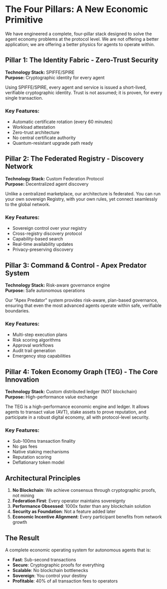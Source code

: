 # The Four Pillars: A New Economic Primitive

We have engineered a complete, four-pillar stack designed to solve the agent economy problems at the protocol level. We are not offering a better application; we are offering a better physics for agents to operate within.

## Pillar 1: The Identity Fabric - Zero-Trust Security

**Technology Stack:** SPIFFE/SPIRE  
**Purpose:** Cryptographic identity for every agent

Using SPIFFE/SPIRE, every agent and service is issued a short-lived, verifiable cryptographic identity. Trust is not assumed; it is proven, for every single transaction.

### Key Features:
- Automatic certificate rotation (every 60 minutes)
- Workload attestation
- Zero-trust architecture
- No central certificate authority
- Quantum-resistant upgrade path ready

## Pillar 2: The Federated Registry - Discovery Network

**Technology Stack:** Custom Federation Protocol  
**Purpose:** Decentralized agent discovery

Unlike a centralized marketplace, our architecture is federated. You can run your own sovereign Registry, with your own rules, yet connect seamlessly to the global network.

### Key Features:
- Sovereign control over your registry
- Cross-registry discovery protocol
- Capability-based search
- Real-time availability updates
- Privacy-preserving discovery

## Pillar 3: Command & Control - Apex Predator System

**Technology Stack:** Risk-aware governance engine  
**Purpose:** Safe autonomous operations

Our "Apex Predator" system provides risk-aware, plan-based governance, ensuring that even the most advanced agents operate within safe, verifiable boundaries.

### Key Features:
- Multi-step execution plans
- Risk scoring algorithms
- Approval workflows
- Audit trail generation
- Emergency stop capabilities

## Pillar 4: Token Economy Graph (TEG) - The Core Innovation

**Technology Stack:** Custom distributed ledger (NOT blockchain)  
**Purpose:** High-performance value exchange

The TEG is a high-performance economic engine and ledger. It allows agents to transact value (AVT), stake assets to prove reputation, and participate in a robust digital economy, all with protocol-level security.

### Key Features:
- Sub-100ms transaction finality
- No gas fees
- Native staking mechanisms
- Reputation scoring
- Deflationary token model

## Architectural Principles

1. **No Blockchain**: We achieve consensus through cryptographic proofs, not mining
2. **Federation First**: Every operator maintains sovereignty
3. **Performance Obsessed**: 1000x faster than any blockchain solution
4. **Security as Foundation**: Not a feature added later
5. **Economic Incentive Alignment**: Every participant benefits from network growth

## The Result

A complete economic operating system for autonomous agents that is:
- **Fast**: Sub-second transactions
- **Secure**: Cryptographic proofs for everything
- **Scalable**: No blockchain bottlenecks
- **Sovereign**: You control your destiny
- **Profitable**: 40% of all transaction fees to operators